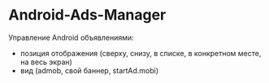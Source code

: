 Android-Ads-Manager
===================

Управление Android объявлениями:
 - позиция отображения (сверху, снизу, в списке, в конкретном месте, на весь экран)
 - вид (admob, свой баннер, startAd.mobi)
